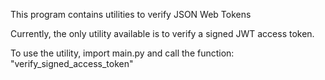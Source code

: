 This program contains utilities to verify JSON Web Tokens

Currently, the only utility available is to verify a signed JWT access token.

To use the utility, import main.py and call the function: "verify_signed_access_token"
